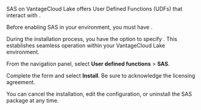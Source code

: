 SAS on VantageCloud Lake offers User Defined Functions (UDFs) that interact with .

Before enabling SAS in your environment, you must have .

During the installation process, you have the option to specify . This establishes seamless operation within your VantageCloud Lake environment.

From the navigation panel, select **User defined functions** > **SAS**.

Complete the form and select **Install**. Be sure to acknowledge the licensing agreement.

You can cancel the installation, edit the configuration, or uninstall the SAS package at any time.

